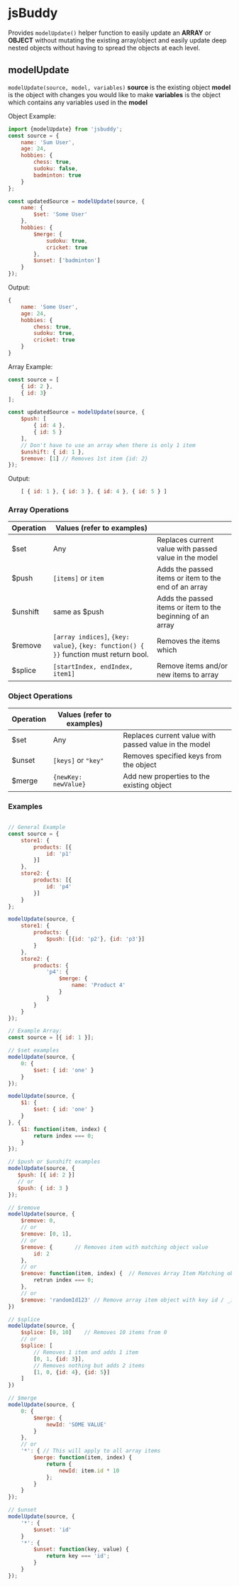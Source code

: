 # jsBuddy
Provides `modelUpdate()` helper function to easily update an **ARRAY** or **OBJECT** without mutating the existing array/object and easily update deep nested objects without having to spread the objects at each level.

## modelUpdate
`modelUpdate(source, model, variables)`
**source** is the existing object
**model** is the object with changes you would like to make
**variables** is the object which contains any variables used in the **model**

Object Example: 
``` js
import {modelUpdate} from 'jsbuddy';
const source = {
    name: 'Sum User',
    age: 24,
    hobbies: {
        chess: true,
        sudoku: false,
        badminton: true
    }
};

const updatedSource = modelUpdate(source, {
    name: {
        $set: 'Some User'
    },
    hobbies: {
        $merge: {
            sudoku: true,
            cricket: true
        },
        $unset: ['badminton']
    }
});
```
Output:
``` js
{
    name: 'Some User',
    age: 24,
    hobbies: {
        chess: true,
        sudoku: true,
        cricket: true
    }
}
```

Array Example:
``` js
const source = [
    { id: 2 },
    { id: 3}
];

const updatedSource = modelUpdate(source, {
    $push: [
        { id: 4 },
        { id: 5 }
    ],
    // Don't have to use an array when there is only 1 item
    $unshift: { id: 1 },
    $remove: [1] // Removes 1st item {id: 2}
});
```
Output:
``` js
    [ { id: 1 }, { id: 3 }, { id: 4 }, { id: 5 } ]
```

### Array Operations
| Operation | Values (refer to examples)  | |
|----------|---| --- |
| $set | Any | Replaces current value with passed value in the model |
| $push | `[items]` or `item` | Adds the passed items or item to the end of an array |
| $unshift | same as $push | Adds the passed items or item to the beginning of an array   |
| $remove | `[array indices]`, `{key: value}`, `{key: function() { }}` function must return bool.  |Removes the items which |
| $splice | `[startIndex, endIndex, item1]` | Remove items and/or new items to array |

### Object Operations
| Operation | Values (refer to examples)  | |
|----------|---| --- |
| $set | Any | Replaces current value with passed value in the model |
| $unset | `[keys]` or `"key"` | Removes specified keys from the object |
| $merge | `{newKey: newValue}` | Add new properties to the existing object  |

### Examples
``` js

// General Example
const source = {
    store1: {
        products: [{
            id: 'p1'
        }]
    },
    store2: {
        products: [{
            id: 'p4'
        }]
    }
};

modelUpdate(source, {
    store1: {
        products: {
            $push: [{id: 'p2'}, {id: 'p3'}]
        }
    },
    store2: {
        products: {
            'p4': {
                $merge: {
                    name: 'Product 4'
                }
            }
        }
    }
});

// Example Array:
const source = [{ id: 1 }];

// $set examples
modelUpdate(source, {
    0: {
        $set: { id: 'one' }
    }
});

modelUpdate(source, {
    $1: {
        $set: { id: 'one' }
    }
}, {
    $1: function(item, index) {
        return index === 0;
    }
});

// $push or $unshift examples
modelUpdate(source, {
   $push: [{ id: 2 }]
   // or
   $push: { id: 3 }
});

// $remove
modelUpdate(source, {
    $remove: 0,
    // or 
    $remove: [0, 1],
    // or 
    $remove: {       // Removes item with matching object value
        id: 2
    },
    // or
    $remove: function(item, index) {  // Removes Array Item Matching object value
        retrun index === 0;
    },
    // or
    $remove: 'randomId123' // Remove array item object with key id / _id as randomId123
})

// $splice
modelUpdate(source, {
    $splice: [0, 10]    // Removes 10 items from 0
    // or
    $splice: [
        // Removes 1 item and adds 1 item
        [0, 1, {id: 3}], 
        // Removes nothing but adds 2 items
        [1, 0, {id: 4}, {id: 5}] 
    ]
})

// $merge
modelUpdate(source, {
    0: {
        $merge: {
            newId: 'SOME VALUE'
        }
    },
    // or
    '*': { // This will apply to all array items
        $merge: function(item, index) {
            return {
                newId: item.id * 10
            };
        }
    }
});

// $unset
modelUpdate(source, {
    '*': {
        $unset: 'id'
    }
    '*': {
        $unset: function(key, value) {
            return key === 'id';
        }
    }
});

```
